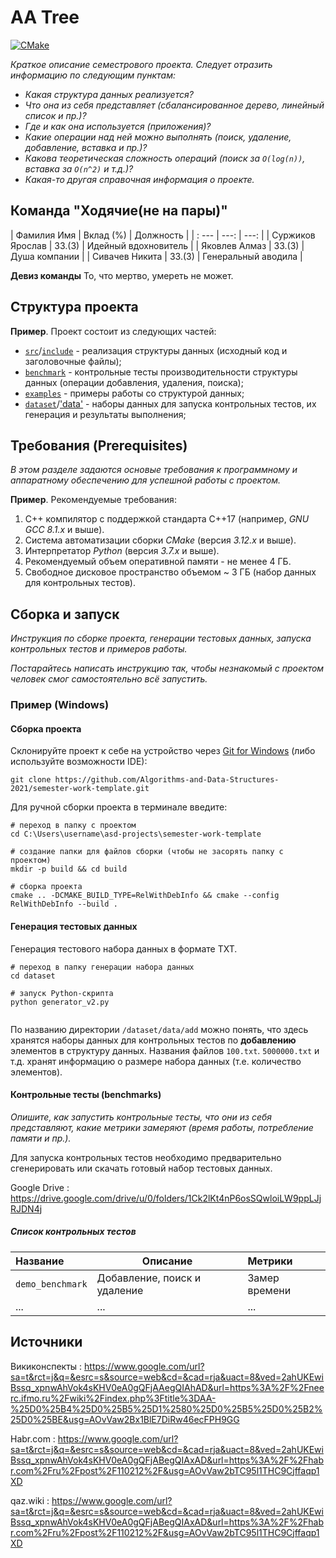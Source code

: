 # AA Tree

[![CMake](https://github.com/Algorithms-and-Data-Structures-2021/semester-work-AA-Trees-by-DjangoGirls/actions/workflows/cmake.yml/badge.svg)](https://github.com/Algorithms-and-Data-Structures-2021/semester-work-AA-Trees-by-DjangoGirls/actions/workflows/cmake.yml)

_Краткое описание семестрового проекта. Следует отразить информацию по следующим пунктам:_

- _Какая структура данных реализуется?_
- _Что она из себя представляет (сбалансированное дерево, линейный список и пр.)?_
- _Где и как она используется (приложения)?_
- _Какие операции над ней можно выполнять (поиск, удаление, добавление, вставка и пр.)?_
- _Какова теоретическая сложность операций (поиск за `O(log(n))`, вставка за `O(n^2)` и т.д.)?_
- _Какая-то другая справочная информация о проекте._

## Команда "Ходячие(не на пары)"


| Фамилия Имя       | Вклад (%) | Должность             |
| :       ---       |   ---:    |  ---:                 |
| Cуржиков Ярослав  | 33.(3)    |  Идейный вдохновитель |
| Яковлев Алмаз     | 33.(3)    |  Душа компании        |
| Сивачев Никита    | 33.(3)    |  Генеральный аводила  |

**Девиз команды**
То, что мертво, умереть не может.

## Структура проекта

**Пример**. Проект состоит из следующих частей:

- [`src`](src)/[`include`](include) - реализация структуры данных (исходный код и заголовочные файлы);
- [`benchmark`](benchmark) - контрольные тесты производительности структуры данных (операции добавления, удаления,
  поиска);
- [`examples`](examples) - примеры работы со структурой данных;
- [`dataset`](dataset)/['data'](data) - наборы данных для запуска контрольных тестов, их генерация и результаты выполнения;

## Требования (Prerequisites)

_В этом разделе задаются основые требования к программному и аппаратному обеспечению для успешной работы с проектом._

**Пример**. Рекомендуемые требования:

1. С++ компилятор c поддержкой стандарта C++17 (например, _GNU GCC 8.1.x_ и выше).
2. Система автоматизации сборки _CMake_ (версия _3.12.x_ и выше).
3. Интерпретатор _Python_ (версия _3.7.x_ и выше).
4. Рекомендуемый объем оперативной памяти - не менее 4 ГБ.
5. Свободное дисковое пространство объемом ~ 3 ГБ (набор данных для контрольных тестов).

## Сборка и запуск

_Инструкция по сборке проекта, генерации тестовых данных, запуска контрольных тестов и примеров работы._

_Постарайтесь написать инструкцию так, чтобы незнакомый с проектом человек смог самостоятельно всё запустить._

### Пример (Windows)

#### Сборка проекта

Склонируйте проект к себе на устройство через [Git for Windows](https://gitforwindows.org/) (либо используйте
возможности IDE):

```shell
git clone https://github.com/Algorithms-and-Data-Structures-2021/semester-work-template.git
```

Для ручной сборки проекта в терминале введите:

```shell
# переход в папку с проектом
cd C:\Users\username\asd-projects\semester-work-template

# создание папки для файлов сборки (чтобы не засорять папку с проектом) 
mkdir -p build && cd build 

# сборка проекта
cmake .. -DCMAKE_BUILD_TYPE=RelWithDebInfo && cmake --config RelWithDebInfo --build . 
```

#### Генерация тестовых данных


Генерация тестового набора данных в
формате TXT.

```shell
# переход в папку генерации набора данных
cd dataset

# запуск Python-скрипта
python generator_v2.py


```

По названию директории `/dataset/data/add` можно понять, что здесь хранятся наборы данных для контрольных тестов по
**добавлению** элементов в структуру данных. Названия файлов `100.txt`. `5000000.txt` и т.д. хранят информацию о размере набора данных (т.е. количество элементов). 

#### Контрольные тесты (benchmarks)

_Опишите, как запустить контрольные тесты, что они из себя представляют, какие метрики замеряют (время работы,
потребление памяти и пр.)._

Для запуска контрольных тестов необходимо предварительно сгенерировать или скачать готовый набор тестовых данных.

Google Drive : https://drive.google.com/drive/u/0/folders/1Ck2lKt4nP6osSQwloiLW9ppLJjRJDN4j

##### Список контрольных тестов

| Название                  | Описание                                | Метрики         |
| :---                      | ---                                     | :---            |
| `demo_benchmark`          | Добавление, поиск и удаление            | Замер времени
| ...                       | ...                                     | ...             |


## Источники

Викиконспекты : https://www.google.com/url?sa=t&rct=j&q=&esrc=s&source=web&cd=&cad=rja&uact=8&ved=2ahUKEwiBssq_xpnwAhVok4sKHV0eA0gQFjAAegQIAhAD&url=https%3A%2F%2Fneerc.ifmo.ru%2Fwiki%2Findex.php%3Ftitle%3DAA-%25D0%25B4%25D0%25B5%25D1%2580%25D0%25B5%25D0%25B2%25D0%25BE&usg=AOvVaw2Bx1BlE7DiRw46ecFPH9GG 

Habr.com : https://www.google.com/url?sa=t&rct=j&q=&esrc=s&source=web&cd=&cad=rja&uact=8&ved=2ahUKEwiBssq_xpnwAhVok4sKHV0eA0gQFjABegQIAxAD&url=https%3A%2F%2Fhabr.com%2Fru%2Fpost%2F110212%2F&usg=AOvVaw2bTC95l1THC9Cjffaqp1XD

qaz.wiki : https://www.google.com/url?sa=t&rct=j&q=&esrc=s&source=web&cd=&cad=rja&uact=8&ved=2ahUKEwiBssq_xpnwAhVok4sKHV0eA0gQFjABegQIAxAD&url=https%3A%2F%2Fhabr.com%2Fru%2Fpost%2F110212%2F&usg=AOvVaw2bTC95l1THC9Cjffaqp1XD